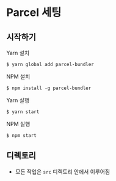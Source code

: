 # Parcel 세팅

## 시작하기

Yarn 설치

```
$ yarn global add parcel-bundler
```

NPM 설치

```
$ npm install -g parcel-bundler
```

Yarn 실행

```
$ yarn start
```

NPM 실행

```
$ npm start
```

## 디렉토리

- 모든 작업은 `src` 디렉토리 안에서 이루어짐